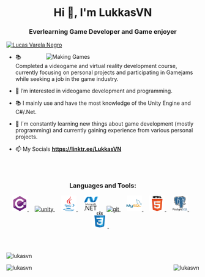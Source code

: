 <h1 align="center">Hi 👋, I'm LukkasVN</h1>
<h3 align="center">Everlearning Game Developer and Game enjoyer</h3>

[![Lucas Varela Negro](https://github.com/user-attachments/assets/eee31baf-d57d-402a-92ac-309757f17ef2)](https://lukkasvn.itch.io)

<img align="right" alt="Making Games" width="400" src="https://cdn.dribbble.com/users/1025838/screenshots/6220885/devguy3.gif"/>

- 📚 Completed a videogame and virtual reality development course, currently focusing on personal projects and participating in Gamejams while seeking a job in the game industry.

- 👀 I’m interested in videogame development and programming.

- 📚 I mainly use and have the most knowledge of the Unity Engine and C#/.Net.

- 🌱 I´m constantly learning new things about game development (mostly programming) and currently gaining experience from various personal projects.

- 📫 My Socials **https://linktr.ee/LukkasVN**
<br>

<br>
<h3 align="center">Languages and Tools:</h3>
<p align="center"> 
<p align="center">
  <a href="https://www.w3schools.com/cs/" target="_blank" rel="noreferrer">
    <img src="https://raw.githubusercontent.com/devicons/devicon/master/icons/csharp/csharp-original.svg" alt="csharp" width="40" height="40"/>
  </a>&nbsp;&nbsp;&nbsp;
  <a href="https://unity.com/" target="_blank" rel="noreferrer">
    <img src="https://www.vectorlogo.zone/logos/unity3d/unity3d-icon.svg" alt="unity" width="40" height="40"/>
  </a>&nbsp;&nbsp;&nbsp;
    <a href="https://www.java.com" target="_blank" rel="noreferrer">
    <img src="https://raw.githubusercontent.com/devicons/devicon/master/icons/java/java-original.svg" alt="java" width="40" height="40"/>
  </a>&nbsp;&nbsp;&nbsp;
  <a href="https://dotnet.microsoft.com/" target="_blank" rel="noreferrer">
    <img src="https://raw.githubusercontent.com/devicons/devicon/master/icons/dot-net/dot-net-original-wordmark.svg" alt="dotnet" width="40" height="40"/>
  </a>&nbsp;&nbsp;&nbsp;
  <a href="https://git-scm.com/" target="_blank" rel="noreferrer">
    <img src="https://www.vectorlogo.zone/logos/git-scm/git-scm-icon.svg" alt="git" width="40" height="40"/>
  </a>&nbsp;&nbsp;&nbsp;

  <a href="https://www.mysql.com/" target="_blank" rel="noreferrer">
    <img src="https://raw.githubusercontent.com/devicons/devicon/master/icons/mysql/mysql-original-wordmark.svg" alt="mysql" width="40" height="40"/>
  </a>&nbsp;&nbsp;&nbsp;
  <a href="https://www.w3.org/html/" target="_blank" rel="noreferrer">
    <img src="https://raw.githubusercontent.com/devicons/devicon/master/icons/html5/html5-original-wordmark.svg" alt="html5" width="40" height="40"/>
  </a>&nbsp;&nbsp;&nbsp;
  <a href="https://www.postgresql.org" target="_blank" rel="noreferrer">
    <img src="https://raw.githubusercontent.com/devicons/devicon/master/icons/postgresql/postgresql-original-wordmark.svg" alt="postgresql" width="40" height="40"/>
  </a>&nbsp;&nbsp;&nbsp;
  <a href="https://www.w3schools.com/css/" target="_blank" rel="noreferrer">
    <img src="https://raw.githubusercontent.com/devicons/devicon/master/icons/css3/css3-original-wordmark.svg" alt="css3" width="40" height="40"/>
  </a>&nbsp;&nbsp;&nbsp;
  
</p>

<br>

<br>
<p align="left"> <img src="https://komarev.com/ghpvc/?username=lukasvn&label=Profile%20views&color=0e75b6&style=flat" alt="lukasvn" /> </p>

<p><img align="left" src="https://github-readme-stats.vercel.app/api/top-langs?username=lukasvn&show_icons=true&locale=en&layout=compact" alt="lukasvn" /></p>

<p><img align="right" src="https://github-readme-streak-stats.herokuapp.com/?user=lukasvn&theme=dark" alt="lukasvn" /></p>

<!---
--->
